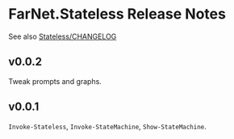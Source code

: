 # FarNet.Stateless Release Notes
See also [Stateless/CHANGELOG](https://github.com/dotnet-state-machine/stateless/blob/dev/CHANGELOG.md)

## v0.0.2

Tweak prompts and graphs.

## v0.0.1

`Invoke-Stateless`, `Invoke-StateMachine`, `Show-StateMachine`.
